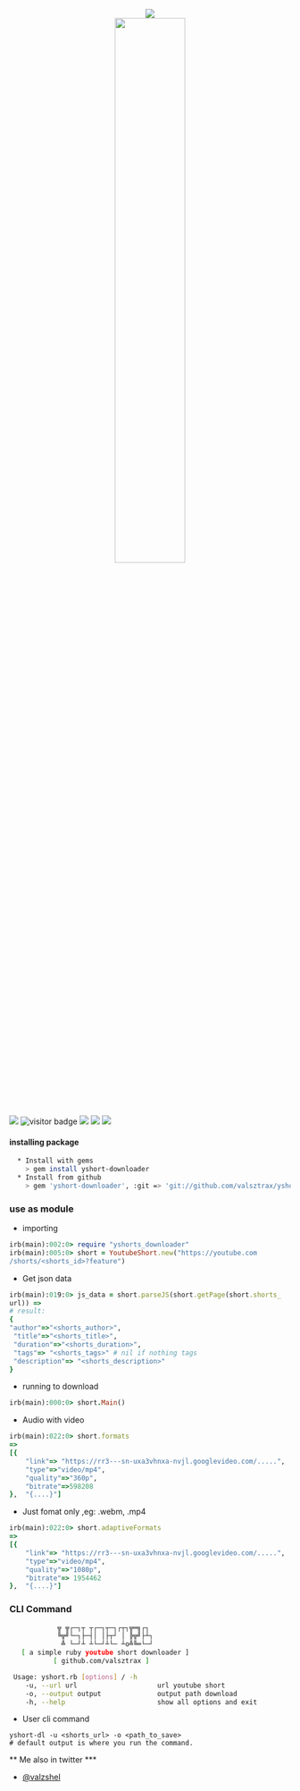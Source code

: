 <p align="center">
<img src="https://i.ibb.co/ZYjZwgd/1654340956599.png"/>
<a href="https://github.com/valsztrax" target="_blank"><img style="width: 50%; display: block; margin-right: auto; margin-left:auto" src="https://img.shields.io/badge/Author-valsztrax-yellow?style=flat&logo=Coursera&logoColor=white"/></a>
</p>

![](https://img.shields.io/badge/ruby-package-red?logo=ruby)
![visitor badge](https://visitor-badge.glitch.me/badge?page_id=yshort-downloader&left_text=Total%20views)
![](https://img.shields.io/github/downloads/valsztrax/yshort-downloader/total.svg?style=flat&color=yellow&logo=appveyor)
<a href="https://mobile.twitter.com/valzshel" target="_blank"> ![](https://img.shields.io/badge/Twitter-@valszhel-blue?logo=twitter)</a>
<a href="https://www.ruby-lang.org/en/" target="_blank"> ![](https://img.shields.io/badge/installing-ruby-orange?logo=linux&logoColor=black)</a>

#### installing package
```bash
  * Install with gems
    > gem install yshort-downloader
  * Install from github
    > gem 'yshort-downloader', :git => 'git://github.com/valsztrax/yshort-downlaoder.git'
```

### use as module
 * importing
```ruby
irb(main):002:0> require "yshorts_downloader"
irb(main):005:0> short = YoutubeShort.new("https://youtube.com
/shorts/<shorts_id>?feature")
```

* Get json data
```ruby
irb(main):019:0> js_data = short.parseJS(short.getPage(short.shorts_
url)) =>
# result:
{
"author"=>"<shorts_author>",
 "title"=>"<shorts_title>",
 "duration"=>"<shorts_duration>",
 "tags"=> "<shorts_tags>" # nil if nothing tags
 "description"=> "<shorts_description>"
}
```

* running to download
```ruby
irb(main):000:0> short.Main()
```

* Audio with video
```ruby
irb(main):022:0> short.formats
=>
[{
    "link"=> "https://rr3---sn-uxa3vhnxa-nvjl.googlevideo.com/.....",
    "type"=>"video/mp4",
    "quality"=>"360p",
    "bitrate"=>598208
},  "{....}"]
```

* Just fomat only ,eg: .webm, .mp4
```ruby
irb(main):022:0> short.adaptiveFormats
=>
[{
    "link"=> "https://rr3---sn-uxa3vhnxa-nvjl.googlevideo.com/.....",
    "type"=>"video/mp4",
    "quality"=>"1080p",
    "bitrate"=> 1954462
},  "{....}"]
```

### CLI Command
```bash
            ╦ ╦┌─┐┬ ┬┌─┐┬─┐┌┬┐╦═╗┌┐
            ╚╦╝└─┐├─┤│ │├┬┘ │ ╠╦╝├┴┐
             ╩ └─┘┴ ┴└─┘┴└─ ┴o╩╚═└─┘
   [ a simple ruby youtube short downloader ]
           [ github.com/valsztrax ]

 Usage: yshort.rb [options] / -h
    -u, --url url                    url youtube short
    -o, --output output              output path download
    -h, --help                       show all options and exit
````
 * User cli command
```
yshort-dl -u <shorts_url> -o <path_to_save>
# default output is where you run the command.
```

** Me also in twitter ***
* [@valzshel](https://mobile.twitter.com/valzshel)
